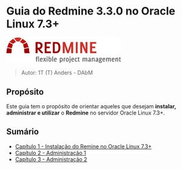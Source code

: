 # Guia do Redmine 3.3.0 no Oracle Linux 7.3+

<img src="chapter-1/img/2000px-redmine_logo-svg.png" width="60%"/>

> Autor: 1T (T) Anders - DAbM

## Propósito

Este guia tem o propósito de orientar aqueles que desejam **instalar, administrar e utilizar** o **Redmine** no servidor Oracle Linux 7.3+. 

## Sumário

* [Capítulo 1 - Instalação do Remine no Oracle Linux 7.3+](chapter-1/chapter1-instalacao.md)
* [Capítulo 2 - Administração 1](chapter-2/chapter2-adm1.md)
* [Capítulo 3 - Administração 2](chapter-3/chapter3-adm2.md)